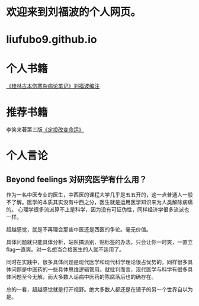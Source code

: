 # 欢迎来到刘福波的个人网页。
# liufubo9.github.io

# 个人书籍
[《桂林古本伤寒杂病论笔记》刘福波编注](https://github.com/liufubo9/Traditional-Chinese-medicine/tree/master/TCM)

# 推荐书籍
李笑来著第三版[《定投改变命运》](https://onregularinvesting.com/#/)

# 个人言论
## Beyond feelings 对研究医学有什么用？
作为一名中医专业的医生，中西医的课程大学几乎是五五开的，这一点普通人一般不了解。医学的本质其实没有中西之分，医生就是运用医学知识来为人类解除病痛的。
心理学很多流派算不上是科学，因为没有可证伪性，同样经济学很多流派也一样。

超越感觉，就是不再理会那些中医还是西医的争论。毫无价值。

具体问题就只能具体分析，站队搞派别、贴标签的办法，只会让你一时爽，一直立flag一直爽。对一名想当合格医生的人就不适用了。

同时在实践中，很多具体问题是现代医学和现代科学理论很占优势的，同样很多具体问题是中医药的一些具体思维逻辑管用。就批判而言，现代医学与科学有很多具体问题至今无解，而大多数人诟病中医药的陈腐落后也的确存在。

总的一看，超越感觉就是打开视野。绝大多数人都还是在镜子的另一个世界自以为是。

